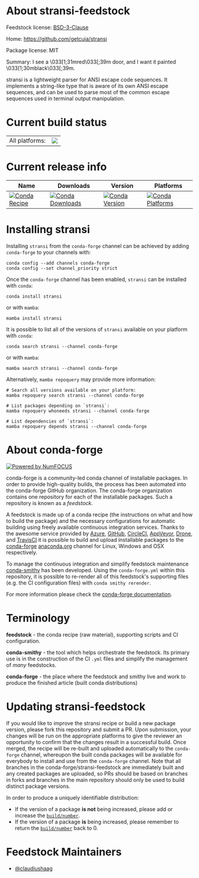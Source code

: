 About stransi-feedstock
=======================

Feedstock license: [BSD-3-Clause](https://github.com/conda-forge/stransi-feedstock/blob/main/LICENSE.txt)

Home: https://github.com/getcuia/stransi

Package license: MIT

Summary: I see a \033[1;31mred\033[;39m door, and I want it painted \033[1;30mblack\033[;39m.

stransi is a lightweight parser for ANSI escape code sequences.
It implements a string-like type that is aware of its own ANSI escape sequences,
and can be used to parse most of the common escape sequences used in terminal
output manipulation.

Current build status
====================


<table><tr><td>All platforms:</td>
    <td>
      <a href="https://dev.azure.com/conda-forge/feedstock-builds/_build/latest?definitionId=24580&branchName=main">
        <img src="https://dev.azure.com/conda-forge/feedstock-builds/_apis/build/status/stransi-feedstock?branchName=main">
      </a>
    </td>
  </tr>
</table>

Current release info
====================

| Name | Downloads | Version | Platforms |
| --- | --- | --- | --- |
| [![Conda Recipe](https://img.shields.io/badge/recipe-stransi-green.svg)](https://anaconda.org/conda-forge/stransi) | [![Conda Downloads](https://img.shields.io/conda/dn/conda-forge/stransi.svg)](https://anaconda.org/conda-forge/stransi) | [![Conda Version](https://img.shields.io/conda/vn/conda-forge/stransi.svg)](https://anaconda.org/conda-forge/stransi) | [![Conda Platforms](https://img.shields.io/conda/pn/conda-forge/stransi.svg)](https://anaconda.org/conda-forge/stransi) |

Installing stransi
==================

Installing `stransi` from the `conda-forge` channel can be achieved by adding `conda-forge` to your channels with:

```
conda config --add channels conda-forge
conda config --set channel_priority strict
```

Once the `conda-forge` channel has been enabled, `stransi` can be installed with `conda`:

```
conda install stransi
```

or with `mamba`:

```
mamba install stransi
```

It is possible to list all of the versions of `stransi` available on your platform with `conda`:

```
conda search stransi --channel conda-forge
```

or with `mamba`:

```
mamba search stransi --channel conda-forge
```

Alternatively, `mamba repoquery` may provide more information:

```
# Search all versions available on your platform:
mamba repoquery search stransi --channel conda-forge

# List packages depending on `stransi`:
mamba repoquery whoneeds stransi --channel conda-forge

# List dependencies of `stransi`:
mamba repoquery depends stransi --channel conda-forge
```


About conda-forge
=================

[![Powered by
NumFOCUS](https://img.shields.io/badge/powered%20by-NumFOCUS-orange.svg?style=flat&colorA=E1523D&colorB=007D8A)](https://numfocus.org)

conda-forge is a community-led conda channel of installable packages.
In order to provide high-quality builds, the process has been automated into the
conda-forge GitHub organization. The conda-forge organization contains one repository
for each of the installable packages. Such a repository is known as a *feedstock*.

A feedstock is made up of a conda recipe (the instructions on what and how to build
the package) and the necessary configurations for automatic building using freely
available continuous integration services. Thanks to the awesome service provided by
[Azure](https://azure.microsoft.com/en-us/services/devops/), [GitHub](https://github.com/),
[CircleCI](https://circleci.com/), [AppVeyor](https://www.appveyor.com/),
[Drone](https://cloud.drone.io/welcome), and [TravisCI](https://travis-ci.com/)
it is possible to build and upload installable packages to the
[conda-forge](https://anaconda.org/conda-forge) [anaconda.org](https://anaconda.org/)
channel for Linux, Windows and OSX respectively.

To manage the continuous integration and simplify feedstock maintenance
[conda-smithy](https://github.com/conda-forge/conda-smithy) has been developed.
Using the ``conda-forge.yml`` within this repository, it is possible to re-render all of
this feedstock's supporting files (e.g. the CI configuration files) with ``conda smithy rerender``.

For more information please check the [conda-forge documentation](https://conda-forge.org/docs/).

Terminology
===========

**feedstock** - the conda recipe (raw material), supporting scripts and CI configuration.

**conda-smithy** - the tool which helps orchestrate the feedstock.
                   Its primary use is in the construction of the CI ``.yml`` files
                   and simplify the management of *many* feedstocks.

**conda-forge** - the place where the feedstock and smithy live and work to
                  produce the finished article (built conda distributions)


Updating stransi-feedstock
==========================

If you would like to improve the stransi recipe or build a new
package version, please fork this repository and submit a PR. Upon submission,
your changes will be run on the appropriate platforms to give the reviewer an
opportunity to confirm that the changes result in a successful build. Once
merged, the recipe will be re-built and uploaded automatically to the
`conda-forge` channel, whereupon the built conda packages will be available for
everybody to install and use from the `conda-forge` channel.
Note that all branches in the conda-forge/stransi-feedstock are
immediately built and any created packages are uploaded, so PRs should be based
on branches in forks and branches in the main repository should only be used to
build distinct package versions.

In order to produce a uniquely identifiable distribution:
 * If the version of a package **is not** being increased, please add or increase
   the [``build/number``](https://docs.conda.io/projects/conda-build/en/latest/resources/define-metadata.html#build-number-and-string).
 * If the version of a package **is** being increased, please remember to return
   the [``build/number``](https://docs.conda.io/projects/conda-build/en/latest/resources/define-metadata.html#build-number-and-string)
   back to 0.

Feedstock Maintainers
=====================

* [@claudiushaag](https://github.com/claudiushaag/)


<!-- dummy commit to enable rerendering -->

